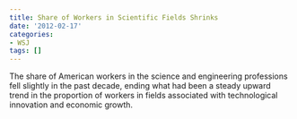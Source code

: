 ```yaml
---
title: Share of Workers in Scientific Fields Shrinks
date: '2012-02-17'
categories:
- WSJ
tags: []
---
```

The share of American workers in the science and engineering professions fell slightly in the past decade, ending what had been a steady upward trend in the proportion of workers in fields associated with technological innovation and economic growth.
